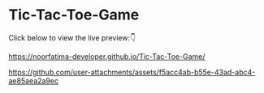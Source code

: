 # Tic-Tac-Toe-Game 

Click below to view the live preview:👇

https://noorfatima-developer.github.io/Tic-Tac-Toe-Game/

https://github.com/user-attachments/assets/f5acc4ab-b55e-43ad-abc4-ae85aea2a9ec
